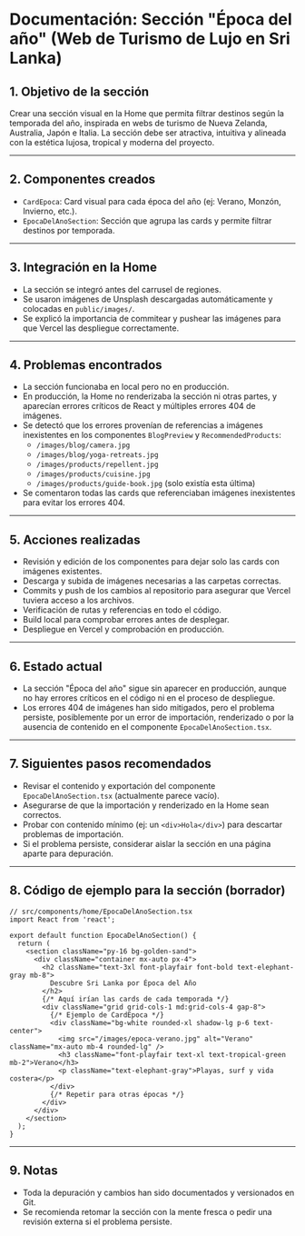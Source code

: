 # Documentación: Sección "Época del año" (Web de Turismo de Lujo en Sri Lanka)

## 1. Objetivo de la sección
Crear una sección visual en la Home que permita filtrar destinos según la temporada del año, inspirada en webs de turismo de Nueva Zelanda, Australia, Japón e Italia. La sección debe ser atractiva, intuitiva y alineada con la estética lujosa, tropical y moderna del proyecto.

---

## 2. Componentes creados
- `CardEpoca`: Card visual para cada época del año (ej: Verano, Monzón, Invierno, etc.).
- `EpocaDelAnoSection`: Sección que agrupa las cards y permite filtrar destinos por temporada.

---

## 3. Integración en la Home
- La sección se integró antes del carrusel de regiones.
- Se usaron imágenes de Unsplash descargadas automáticamente y colocadas en `public/images/`.
- Se explicó la importancia de commitear y pushear las imágenes para que Vercel las despliegue correctamente.

---

## 4. Problemas encontrados
- La sección funcionaba en local pero no en producción.
- En producción, la Home no renderizaba la sección ni otras partes, y aparecían errores críticos de React y múltiples errores 404 de imágenes.
- Se detectó que los errores provenían de referencias a imágenes inexistentes en los componentes `BlogPreview` y `RecommendedProducts`:
  - `/images/blog/camera.jpg`
  - `/images/blog/yoga-retreats.jpg`
  - `/images/products/repellent.jpg`
  - `/images/products/cuisine.jpg`
  - `/images/products/guide-book.jpg` (solo existía esta última)
- Se comentaron todas las cards que referenciaban imágenes inexistentes para evitar los errores 404.

---

## 5. Acciones realizadas
- Revisión y edición de los componentes para dejar solo las cards con imágenes existentes.
- Descarga y subida de imágenes necesarias a las carpetas correctas.
- Commits y push de los cambios al repositorio para asegurar que Vercel tuviera acceso a los archivos.
- Verificación de rutas y referencias en todo el código.
- Build local para comprobar errores antes de desplegar.
- Despliegue en Vercel y comprobación en producción.

---

## 6. Estado actual
- La sección "Época del año" sigue sin aparecer en producción, aunque no hay errores críticos en el código ni en el proceso de despliegue.
- Los errores 404 de imágenes han sido mitigados, pero el problema persiste, posiblemente por un error de importación, renderizado o por la ausencia de contenido en el componente `EpocaDelAnoSection.tsx`.

---

## 7. Siguientes pasos recomendados
- Revisar el contenido y exportación del componente `EpocaDelAnoSection.tsx` (actualmente parece vacío).
- Asegurarse de que la importación y renderizado en la Home sean correctos.
- Probar con contenido mínimo (ej: un `<div>Hola</div>`) para descartar problemas de importación.
- Si el problema persiste, considerar aislar la sección en una página aparte para depuración.

---

## 8. Código de ejemplo para la sección (borrador)
```tsx
// src/components/home/EpocaDelAnoSection.tsx
import React from 'react';

export default function EpocaDelAnoSection() {
  return (
    <section className="py-16 bg-golden-sand">
      <div className="container mx-auto px-4">
        <h2 className="text-3xl font-playfair font-bold text-elephant-gray mb-8">
          Descubre Sri Lanka por Época del Año
        </h2>
        {/* Aquí irían las cards de cada temporada */}
        <div className="grid grid-cols-1 md:grid-cols-4 gap-8">
          {/* Ejemplo de CardEpoca */}
          <div className="bg-white rounded-xl shadow-lg p-6 text-center">
            <img src="/images/epoca-verano.jpg" alt="Verano" className="mx-auto mb-4 rounded-lg" />
            <h3 className="font-playfair text-xl text-tropical-green mb-2">Verano</h3>
            <p className="text-elephant-gray">Playas, surf y vida costera</p>
          </div>
          {/* Repetir para otras épocas */}
        </div>
      </div>
    </section>
  );
}
```

---

## 9. Notas
- Toda la depuración y cambios han sido documentados y versionados en Git.
- Se recomienda retomar la sección con la mente fresca o pedir una revisión externa si el problema persiste. 